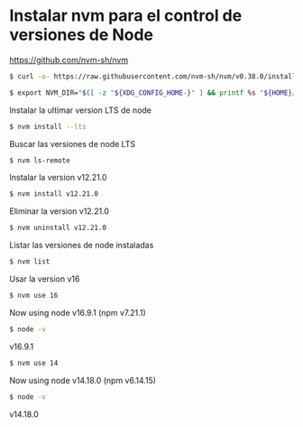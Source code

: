 # Instalar nvm para el control de versiones de Node

https://github.com/nvm-sh/nvm

```bash
$ curl -o- https://raw.githubusercontent.com/nvm-sh/nvm/v0.38.0/install.sh | bash
```

```bash
$ export NVM_DIR="$([ -z "${XDG_CONFIG_HOME-}" ] && printf %s "${HOME}/.nvm" || printf %s "${XDG_CONFIG_HOME}/nvm")" [ -s "$NVM_DIR/nvm.sh" ] && \. "$NVM_DIR/nvm.sh" # This loads nvm
```

Instalar la ultimar version LTS de node

```bash
$ nvm install --lts
```

Buscar las versiones de node LTS

```bash
$ nvm ls-remote
```

Instalar la version v12.21.0

```bash
$ nvm install v12.21.0
```

Eliminar la version v12.21.0

```bash
$ nvm uninstall v12.21.0
```

Listar las versiones de node instaladas

```bash
$ nvm list
```

Usar la version v16


```bash
$ nvm use 16
```

Now using node v16.9.1 (npm v7.21.1)

```bash
$ node -v
```

v16.9.1

```bash
$ nvm use 14
```

Now using node v14.18.0 (npm v6.14.15)

```bash
$ node -v
```
v14.18.0
